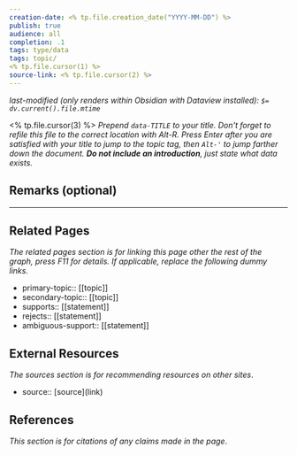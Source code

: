 ```yaml
---
creation-date: <% tp.file.creation_date("YYYY-MM-DD") %>
publish: true
audience: all
completion: .1
tags: type/data
tags: topic/
<% tp.file.cursor(1) %>
source-link: <% tp.file.cursor(2) %>
---
```

*last-modified (only renders within Obsidian with Dataview installed): `$= dv.current().file.mtime`*

<% tp.file.cursor(3) %> *Prepend `data-TITLE` to your title. Don't forget to refile this file to the correct location with Alt-R.*
*Press Enter after you are satisfied with your title to jump to the topic tag, then `Alt-'` to jump farther down the document. **Do not include an introduction**, just state what data exists.*

## Remarks (optional)


---
## Related Pages
*The related pages section is for linking this page other the rest of the graph, press F11 for details. If applicable, replace the following dummy links.*
- primary-topic:: \[\[topic\]\]
- secondary-topic:: \[\[topic\]\]
- supports:: \[\[statement\]\]
- rejects:: \[\[statement\]\]
- ambiguous-support:: \[\[statement\]\]

## External Resources
*The sources section is for recommending resources on other sites*.
- source:: \[source\](link)

## References
*This section is for citations of any claims made in the page*.

